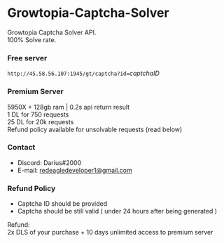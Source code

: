 # Growtopia-Captcha-Solver
Growtopia Captcha Solver API.<br>
100% Solve rate.

### Free server
`http://45.58.56.107:1945/gt/captcha?id=`*captchaID*

### Premium Server
5950X + 128gb ram | 0.2s api return result<br>
1 DL for 750 requests<br>
25 DL for 20k requests<br>
Refund policy available for unsolvable requests (read below)<br>

### Contact
 - Discord: Darius#2000
 - E-mail: redeagledeveloper1@gmail.com

### Refund Policy
  - Captcha ID should be provided
  - Captcha should be still valid ( under 24 hours after being generated )

Refund: <br>
2x DLS of your purchase + 10 days unlimited access to premium server
